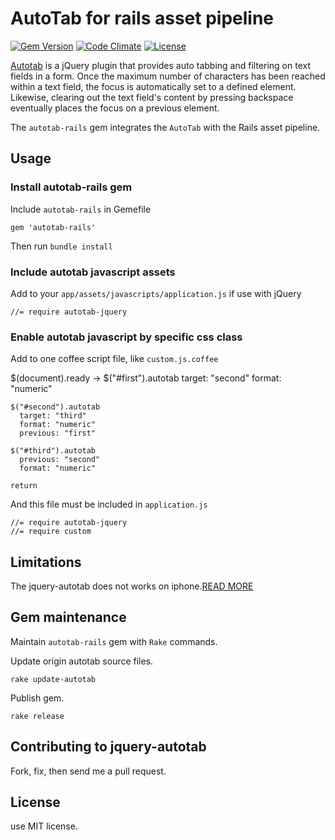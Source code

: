 # AutoTab for rails asset pipeline

[![Gem Version](https://badge.fury.io/rb/autotab-rails.svg)](http://badge.fury.io/rb/autotab-rails)
[![Code Climate](https://codeclimate.com/github/sachin87/autotab-rails.png)](https://codeclimate.com/github/sachin87/autotab-rails)
[![License](http://img.shields.io/license/MIT.png?color=green)](http://opensource.org/licenses/MIT)

[Autotab](https://github.com/Mathachew/jquery-autotab) is a jQuery plugin that provides auto tabbing and filtering on text fields in a form. Once the maximum number of characters has been reached within a text field, the focus is automatically set to a defined element. Likewise, clearing out the text field's content by pressing backspace eventually places the focus on a previous element.

The `autotab-rails` gem integrates the `AutoTab` with the Rails asset pipeline.

## Usage

### Install autotab-rails gem

Include `autotab-rails` in Gemefile

    gem 'autotab-rails'

Then run `bundle install`

### Include autotab javascript assets

Add to your `app/assets/javascripts/application.js` if use with jQuery

    //= require autotab-jquery

### Enable autotab javascript by specific css class

Add to one coffee script file, like `custom.js.coffee`

  $(document).ready ->
    $("#first").autotab
      target: "second"
      format: "numeric"

    $("#second").autotab
      target: "third"
      format: "numeric"
      previous: "first"

    $("#third").autotab
      previous: "second"
      format: "numeric"

    return

And this file must be included in `application.js`

    //= require autotab-jquery
    //= require custom

## Limitations

The jquery-autotab does not works on iphone.[READ MORE](https://github.com/Mathachew/jquery-autotab/issues/45)

## Gem maintenance

Maintain `autotab-rails` gem with `Rake` commands.

Update origin autotab source files.

    rake update-autotab

Publish gem.

    rake release

## Contributing to jquery-autotab

Fork, fix, then send me a pull request.

## License

use MIT license.
